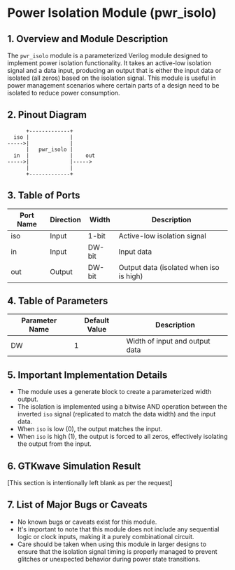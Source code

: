 # Power Isolation Module (pwr_isolo)

## 1. Overview and Module Description

The `pwr_isolo` module is a parameterized Verilog module designed to implement power isolation functionality. It takes an active-low isolation signal and a data input, producing an output that is either the input data or isolated (all zeros) based on the isolation signal. This module is useful in power management scenarios where certain parts of a design need to be isolated to reduce power consumption.

## 2. Pinout Diagram

```
      +-------------+
  iso |             |
----->|             |
      |   pwr_isolo |
  in  |             |    out
----->|             |----->
      |             |
      +-------------+
```

## 3. Table of Ports

| Port Name | Direction | Width  | Description                           |
|-----------|-----------|--------|---------------------------------------|
| iso       | Input     | 1-bit  | Active-low isolation signal           |
| in        | Input     | DW-bit | Input data                            |
| out       | Output    | DW-bit | Output data (isolated when iso is high)|

## 4. Table of Parameters

| Parameter Name | Default Value | Description                    |
|----------------|---------------|--------------------------------|
| DW             | 1             | Width of input and output data |

## 5. Important Implementation Details

- The module uses a generate block to create a parameterized width output.
- The isolation is implemented using a bitwise AND operation between the inverted `iso` signal (replicated to match the data width) and the input data.
- When `iso` is low (0), the output matches the input.
- When `iso` is high (1), the output is forced to all zeros, effectively isolating the output from the input.

## 6. GTKwave Simulation Result

[This section is intentionally left blank as per the request]

## 7. List of Major Bugs or Caveats

- No known bugs or caveats exist for this module.
- It's important to note that this module does not include any sequential logic or clock inputs, making it a purely combinational circuit.
- Care should be taken when using this module in larger designs to ensure that the isolation signal timing is properly managed to prevent glitches or unexpected behavior during power state transitions.